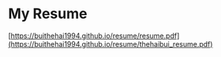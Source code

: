 # My Resume

[https://buithehai1994.github.io/resume/resume.pdf](https://buithehai1994.github.io/resume/thehaibui_resume.pdf)


